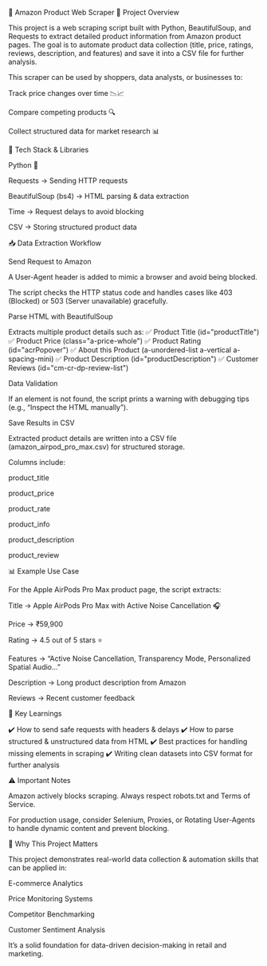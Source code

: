 🛒 Amazon Product Web Scraper
🚀 Project Overview

This project is a web scraping script built with Python, BeautifulSoup, and Requests to extract detailed product information from Amazon product pages. The goal is to automate product data collection (title, price, ratings, reviews, description, and features) and save it into a CSV file for further analysis.

This scraper can be used by shoppers, data analysts, or businesses to:

Track price changes over time 📉📈

Compare competing products 🔍

Collect structured data for market research 📊

🔧 Tech Stack & Libraries

Python 🐍

Requests → Sending HTTP requests

BeautifulSoup (bs4) → HTML parsing & data extraction

Time → Request delays to avoid blocking

CSV → Storing structured product data

📥 Data Extraction Workflow

Send Request to Amazon

A User-Agent header is added to mimic a browser and avoid being blocked.

The script checks the HTTP status code and handles cases like 403 (Blocked) or 503 (Server unavailable) gracefully.

Parse HTML with BeautifulSoup

Extracts multiple product details such as:
✅ Product Title (id="productTitle")
✅ Product Price (class="a-price-whole")
✅ Product Rating (id="acrPopover")
✅ About this Product (a-unordered-list a-vertical a-spacing-mini)
✅ Product Description (id="productDescription")
✅ Customer Reviews (id="cm-cr-dp-review-list")

Data Validation

If an element is not found, the script prints a warning with debugging tips (e.g., “Inspect the HTML manually”).

Save Results in CSV

Extracted product details are written into a CSV file (amazon_airpod_pro_max.csv) for structured storage.

Columns include:

product_title

product_price

product_rate

product_info

product_description

product_review

📊 Example Use Case

For the Apple AirPods Pro Max product page, the script extracts:

Title → Apple AirPods Pro Max with Active Noise Cancellation 🎧

Price → ₹59,900

Rating → 4.5 out of 5 stars ⭐

Features → “Active Noise Cancellation, Transparency Mode, Personalized Spatial Audio…”

Description → Long product description from Amazon

Reviews → Recent customer feedback

📌 Key Learnings

✔️ How to send safe requests with headers & delays
✔️ How to parse structured & unstructured data from HTML
✔️ Best practices for handling missing elements in scraping
✔️ Writing clean datasets into CSV format for further analysis

⚠️ Important Notes

Amazon actively blocks scraping. Always respect robots.txt and Terms of Service.

For production usage, consider Selenium, Proxies, or Rotating User-Agents to handle dynamic content and prevent blocking.

🌟 Why This Project Matters

This project demonstrates real-world data collection & automation skills that can be applied in:

E-commerce Analytics

Price Monitoring Systems

Competitor Benchmarking

Customer Sentiment Analysis

It’s a solid foundation for data-driven decision-making in retail and marketing.
